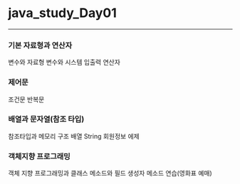 # java_study_Day01
****************************************************************************
### 기본 자료형과 연산자
변수와 자료형
변수와 시스템 입출력
연산자

### 제어문
조건문
반복문

### 배열과 문자열(참조 타입)
참조타입과 메모리 구조
배열
String
회원정보 에제

### 객체지향 프로그래밍
객체 지향 프로그래밍과 클래스
메소드와 필드
생성자
메소드 연습(영화표 예매)
